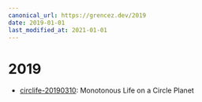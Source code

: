 ```yaml
---
canonical_url: https://grencez.dev/2019
date: 2019-01-01
last_modified_at: 2021-01-01
---
```


# 2019

* [circlife-20190310](circlife-20190310/index.md): Monotonous Life on a Circle Planet
